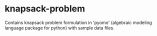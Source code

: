 # knapsack-problem
Contains knapsack problem formulation in 'pyomo' (algebraic modeling language package for python) with sample data files.
